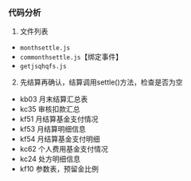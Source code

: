 ### 代码分析
1. 文件列表  
- `monthsettle.js`
- `commonthsettle.js`【绑定事件】
- `getjsqhqfs.js`
2. 先结算再确认，结算调用settle()方法，检查是否为空
- kb03 月末结算汇总表
- kc35 审核扣款汇总
- kf51 月结算基金支付情况
- kf53 月结算明细信息
- kf54 月结算基金支付明细
- kc62 个人费用基金支付情况
- kc24 处方明细信息
- kf10 参数表，预留金比例
